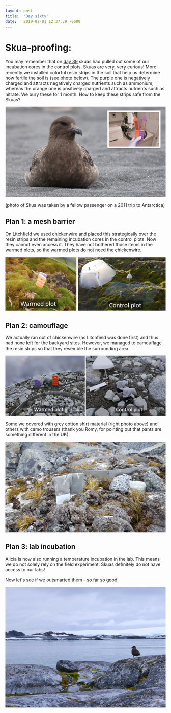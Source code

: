 ```yaml
---
layout: post
title:  "Day sixty"
date:   2019-02-01 12:37:39 -0600
---
```

# Skua-proofing: 
You may remember that on [day 39](https://natasjavgestel.github.io/blog/2019/01/11/day-thirtynine) skuas had pulled out some of our incubation cores in the control plots. Skuas are very, very curious! More recently we installed colorful resin strips in the soil that help us determine how fertile the soil is (see photo below). The purple one is negatively charged and attracts negatively charged nutrients such as ammonium, whereas the orange one is positively charged and attracts nutrients such as nitrate. We bury these for 1 month. How to keep these strips safe from the Skuas? 

![Skua resting](/assets/blog_photos/190201/Skua_Ioffe.jpg)

(photo of Skua was taken by a fellow passenger on a 2011 trip to Antarctica)

## Plan 1: a mesh barrier
On Litchfield we used chickenwire and placed this strategically over the resin strips and the remaining incubation cores in the control plots. Now they cannot even access it. They have not bothered those items in the warmed plots, so the warmed plots do not need the chickenwire.

![Chickenwire at Litchfield](/assets/blog_photos/190201/Litchfield_Chickenwire.jpg)

## Plan 2: camouflage
We actually ran out of chickenwire (as Litchfield was done first) and thus had none left for the backyard sites. However, we managed to camouflage the resin strips so that they resemble the surrounding area.

![grey cloth for strips](/assets/blog_photos/190201/Site1_camo.jpg)

Some we covered with grey cotton shirt material (right photo above) and others with camo trousers (thank you Romy, for pointing out that pants are something different in the UK). 

![camo cloth for strips](/assets/blog_photos/190201/20190131_171707_001.jpg)

## Plan 3: lab incubation
Alicia is now also running a temperature incubation in the lab. This means we do not solely rely on the field experiment. Skuas definitely do not have access to our labs!

Now let's see if we outsmarted them - so far so good!

![Observant skua](/assets/blog_photos/190201/Skua_BonapartePoint.jpg)
